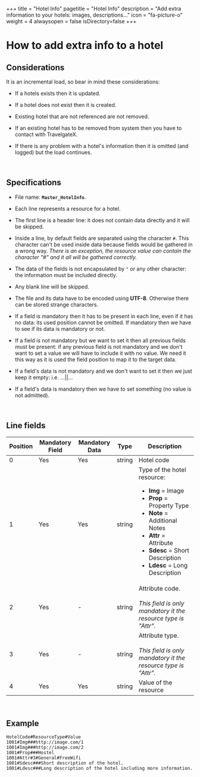 +++
title = "Hotel Info"
pagetitle = "Hotel Info"
description = "Add extra information to your hotels: images, descriptions..."
icon = "fa-picture-o"
weight = 4
alwaysopen = false
isDirectory=false
+++


# How to add extra info to a hotel

## Considerations
  
It is an incremental load, so bear in mind these considerations:
    
* If a hotels exists then it is updated.

* If a hotel does not exist then it is created.

* Existing hotel that are not referenced are not removed.

* If an existing hotel has to be removed from system then you have to contact with TravelgateX.

* If there is any problem with a hotel's information then it is omitted (and logged) but the load continues.

</br>

## Specifications

* File name: **`Master_HotelInfo`**.

* Each line represents a resource for a hotel.

* The first line is a header line: it does not contain data directly and it will be skipped.

* Inside a line, by default fields are separated using the character `#`. This character can't be used inside data because fields would be gathered in a wrong way. *There is an exception, the resource value can contain the character "#" and it all will be gathered correctly.*

* The data of the fields is not encapsulated by `"` or any other character: the information must be included directly.

* Any blank line will be skipped.

* The file and its data have to be encoded using **UTF-8**. Otherwise there can be stored strange characters.

* If a field is mandatory then it has to be present in each line, even if it has no data: its used position cannot be omitted. If mandatory then we have to see if its data is mandatory or not.

* If a field is not mandatory but we want to set it then all previous fields must be present: if any previous field is not mandatory and we don't want to set a value we will have to include it with no value. We need it this way as it is used the field position to map it to the target data.

* If a field's data is not mandatory and we don't want to set it then we just keep it empty: i.e. ...||...

* If a field's data is mandatory then we have to set something (no value is not admitted).

</br>

## Line fields
  
| **Position** | **Mandatory Field** | **Mandatory Data**	| **Type** | **Description**|
| -----------  | ------------------- | ------------------ | -------- | ---------------|
| 0     	     | Yes                 |	Yes               | string   | Hotel code
| 1     	     | Yes                 |	Yes               | string   | Type of the hotel resource:<ul><li>**Img** = Image</li><li>**Prop** = Property Type</li><li>**Note** = Additional Notes</li><li>**Attr** = Attribute</li><li>**Sdesc** = Short Description</li><li>**Ldesc** = Long Description</li></ul>
| 2     	     | Yes                 |	-                 | string   | Attribute code. </br></br>*This field is only mandatory it the resource type is "Attr".*
| 3     	     | Yes                 |	-                 | string   | Attribute type. </br></br>*This field is only mandatory it the resource type is "Attr".*
| 4     	     | Yes                 |	Yes               | string   | Value of the resource

</br>

## Example

~~~
HotelCode#ResourceType#Value
1001#Img###http://image.com/1
1001#Img###http://image.com/2
1001#Prop###Hostel
1001#Attr#3#General#FreeWifi
1001#Sdesc###Short description of the hotel.
1001#Ldesc###Long description of the hotel including more information.
~~~
